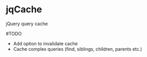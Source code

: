 # jqCache
jQuery query cache

#TODO
* Add option to invalidate cache
* Cache complex queries (find, siblings, children, parents etc.)
